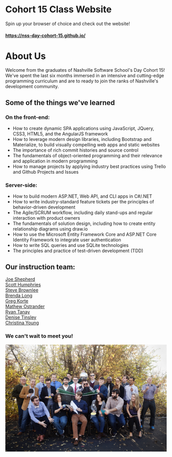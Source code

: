 # Cohort 15 Class Website

Spin up your browser of choice and check out the website!

#### https://nss-day-cohort-15.github.io/

# About Us

Welcome from the graduates of Nashville Software School's Day Cohort 15! We've spent the last six months immersed in an intensive and cutting-edge programming curriculum and are to ready to join the ranks of Nashville's development community.

## Some of the things we've learned

### On the front-end:

- How to create dynamic SPA applications using JavaScript, JQuery, CSS3, HTML5, and the AngularJS framework
- How to leverage modern design libraries, including Bootstrap and Materialize, to build visually compelling web apps and static websites
- The importance of rich commit histories and source control
- The fundamentals of object-oriented programming and their relevance and application in modern programming
- How to manage projects by applying industry best practices using Trello and Github Projects and Issues

### Server-side:
- How to build modern ASP.NET, Web API, and CLI apps in C#/.NET
- How to write industry-standard feature tickets per the principles of behavior-driven development
- The Agile/SCRUM workflow, including daily stand-ups and regular interaction with product owners
- The fundamentals of solution design, including how to create entity relationship diagrams using draw.io
- How to use the Microsoft Entity Framework Core and ASP.NET Core Identity Framework to integrate user authentication
- How to write SQL queries and use SQLite technologies
- The principles and practice of test-driven development (TDD)


## Our instruction team:

[Joe Shepherd](https://github.com/JoeShep)  
[Scott Humphries](https://github.com/sscotth)  
[Steve Brownlee](https://github.com/stevebrownlee)  
[Brenda Long](https://github.com/brendalong)  
[Greg Korte](https://github.com/gregkorte)  
[Mathew Ostrander](https://github.com/MAOstrander)  
[Ryan Tanay](https://github.com/NewEvolution)  
[Denise Tinsley](https://github.com/dtinsley333)  
[Christina Young](https://github.com/ChristinaJYoung)  

### We can't wait to meet you!

<div>
  <a href="https://nss-day-cohort-15.github.io"><img align="center" src="img/pic/2016_11_29_GC15_0070_T.jpg"></a>
</div>

